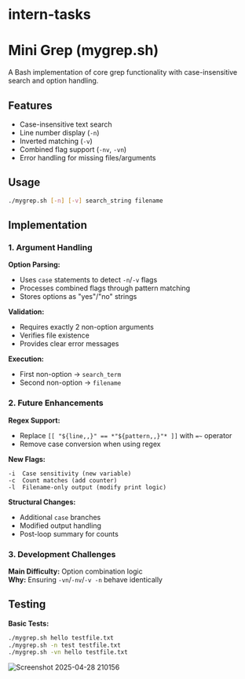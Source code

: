 # intern-tasks


# Mini Grep (mygrep.sh)

A Bash implementation of core grep functionality with case-insensitive search and option handling.

## Features
- Case-insensitive text search
- Line number display (`-n`)
- Inverted matching (`-v`)
- Combined flag support (`-nv`, `-vn`)
- Error handling for missing files/arguments

## Usage
```bash
./mygrep.sh [-n] [-v] search_string filename
```

## Implementation

### 1. Argument Handling
**Option Parsing:**
- Uses `case` statements to detect `-n`/`-v` flags
- Processes combined flags through pattern matching
- Stores options as "yes"/"no" strings

**Validation:**
- Requires exactly 2 non-option arguments
- Verifies file existence
- Provides clear error messages

**Execution:**
- First non-option → `search_term`
- Second non-option → `filename`

### 2. Future Enhancements
**Regex Support:**
- Replace `[[ "${line,,}" == *"${pattern,,}"* ]]` with `=~` operator
- Remove case conversion when using regex

**New Flags:**
```text
-i  Case sensitivity (new variable)
-c  Count matches (add counter)
-l  Filename-only output (modify print logic)
```
**Structural Changes:**
- Additional `case` branches
- Modified output handling
- Post-loop summary for counts

### 3. Development Challenges
**Main Difficulty:** Option combination logic  
**Why:** Ensuring `-vn`/`-nv`/`-v -n` behave identically

## Testing
**Basic Tests:**
```bash
./mygrep.sh hello testfile.txt
./mygrep.sh -n test testfile.txt
./mygrep.sh -vn hello testfile.txt
```
![Screenshot 2025-04-28 210156](https://github.com/user-attachments/assets/ec25bb86-94be-41dc-9b89-d38af7ede825)

